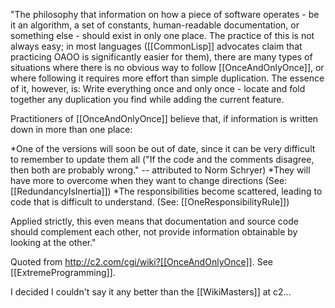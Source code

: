 "The philosophy that information on how a piece of software operates - be it an algorithm, a set of constants, human-readable documentation, or something else - should exist in only one place. The practice of this is not always easy; in most languages ([[CommonLisp]] advocates claim that practicing OAOO is significantly easier for them), there are many types of situations where there is no obvious way to follow [[OnceAndOnlyOnce]], or where following it requires more effort than simple duplication. The essence of it, however, is: Write everything once and only once - locate and fold together any duplication you find while adding the current feature. 

Practitioners of [[OnceAndOnlyOnce]] believe that, if information is written down in more than one place: 

*One of the versions will soon be out of date, since it can be very difficult to remember to update them all ("If the code and the comments disagree, then both are probably wrong." -- attributed to Norm Schryer) 
*They will have more to overcome when they want to change directions (See: [[RedundancyIsInertia]]) 
*The responsibilities become scattered, leading to code that is difficult to understand. (See: [[OneResponsibilityRule]]) 


 Applied strictly, this even means that documentation and source code should complement each other, not provide information obtainable by looking at the other."

Quoted from http://c2.com/cgi/wiki?[[OnceAndOnlyOnce]].
See [[ExtremeProgramming]].

I decided I couldn't say it any better than the [[WikiMasters]] at c2...
